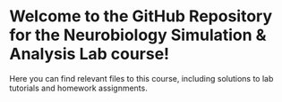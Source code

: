 # Welcome to the GitHub Repository for the Neurobiology Simulation & Analysis Lab course!
Here you can find relevant files to this course, including solutions to lab tutorials and homework assignments.

